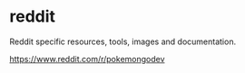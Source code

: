 # reddit
Reddit specific resources, tools, images and documentation.

https://www.reddit.com/r/pokemongodev
